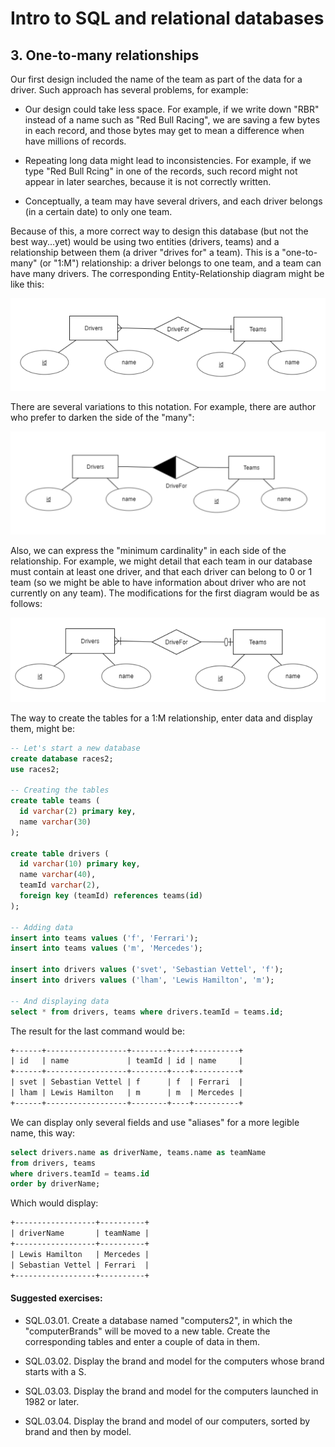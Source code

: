 # Intro to SQL and relational databases

## 3. One-to-many relationships

Our first design included the name of the team as part of the data for a driver.
Such approach has several problems, for example:

* Our design could take less space. For example, if we write down "RBR" instead of a name such as "Red Bull Racing", we are saving a few bytes in each record, and those bytes may get to mean a difference when have millions of records.

* Repeating long data might lead to inconsistencies. For example, if we type "Red Bull Rcing" in one of the records, such record might not appear in later searches, because it is not correctly written.

* Conceptually, a team may have several drivers, and each driver belongs (in a certain date) to only one team.

Because of this, a more correct way to design this database (but not the best way...yet) would be using two entities (drivers, teams) and a relationship between them (a driver "drives for" a team). This is a "one-to-many" (or "1:M") relationship: a driver belongs to one team, and a team can have many drivers. The corresponding Entity-Relationship diagram might be like this:

![](sql03a-driversTeams1.png)

There are several variations to this notation. For example, there are author who prefer to darken the side of the "many":

![](sql03b-driversTeams2.png)

Also, we can express the "minimum cardinality" in each side of the relationship. 
For example, we might detail that each team in our database must contain at least one driver, and that each driver can belong to 0 or 1 team (so we might be able to have information about driver who are not currently on any team). The modifications for the first diagram would be as follows:

![](sql03c-driversTeams3.png)

The way to create the tables for a 1:M relationship, enter data and display them, might be:

```sql
-- Let's start a new database
create database races2;
use races2;

-- Creating the tables
create table teams (
  id varchar(2) primary key,
  name varchar(30)
); 

create table drivers (
  id varchar(10) primary key,
  name varchar(40),
  teamId varchar(2),
  foreign key (teamId) references teams(id)
); 

-- Adding data
insert into teams values ('f', 'Ferrari');
insert into teams values ('m', 'Mercedes');

insert into drivers values ('svet', 'Sebastian Vettel', 'f');
insert into drivers values ('lham', 'Lewis Hamilton', 'm');

-- And displaying data
select * from drivers, teams where drivers.teamId = teams.id; 
```

The result for the last command would be:

```txt
+------+------------------+--------+----+----------+
| id   | name             | teamId | id | name     |
+------+------------------+--------+----+----------+
| svet | Sebastian Vettel | f      | f  | Ferrari  |
| lham | Lewis Hamilton   | m      | m  | Mercedes |
+------+------------------+--------+----+----------+
```

We can display only several fields and use "aliases" for a more legible name, this way:

```sql
select drivers.name as driverName, teams.name as teamName
from drivers, teams 
where drivers.teamId = teams.id
order by driverName; 
```

Which would display:

```txt
+------------------+----------+
| driverName       | teamName |
+------------------+----------+
| Lewis Hamilton   | Mercedes |
| Sebastian Vettel | Ferrari  |
+------------------+----------+
```



#### Suggested exercises:

- SQL.03.01. Create a database named "computers2", in which the "computerBrands" will be moved to a new table. Create the corresponding tables and enter a couple of data in them.

- SQL.03.02. Display the brand and model for the computers whose brand starts with a S. 

- SQL.03.03. Display the brand and model for the computers launched in 1982 or later. 

- SQL.03.04. Display the brand and model of our computers, sorted by brand and then by model.

